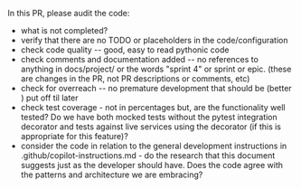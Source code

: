In this PR, please audit the code:
- what is not completed?
- verify that there are no TODO or placeholders in the code/configuration
- check code quality -- good, easy to read pythonic code
- check comments and documentation added -- no references to anything in docs/project/ or the words "sprint 4" or sprint or epic. (these are changes in the PR, not PR descriptions or comments, etc)
- check for overreach -- no premature development that should be (better ) put off til later
- check test coverage - not in percentages but, are the functionality well tested? Do we have both mocked tests without the pytest integration decorator and tests against live services using the decorator (if this is appropriate for this feature)?
- consider the code in relation to the general development instructions in .github/copilot-instructions.md - do the research that this document suggests just as the developer should have. Does the code agree with the patterns and architecture we are embracing?